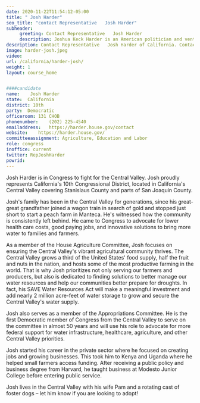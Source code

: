 ```yaml
---
date: 2020-11-22T11:54:12-05:00
title: " Josh Harder"
seo_title: "contact Representative   Josh Harder"
subheader:
     greeting: Contact Representative   Josh Harder 
     description: Joshua Keck Harder is an American politician and venture capital investor who has been serving as the U.S. Representative for California's 10th congressional district since 2019. A member of the Democratic Party, he defeated Republican incumbent Jeff Denham in the 2018 election.
description: Contact Representative   Josh Harder of California. Contact information for  Josh Harder includes email address, phone number, and mailing address.
image: harder-josh.jpeg
video: 
url: /california/harder-josh/
weight: 1
layout: course_home


####candidate
name:	 Josh Harder
state:	California
district: 10th
party:	Democratic
officeroom:	131 CHOB
phonenumber:	(202) 225-4540
emailaddress:	https://harder.house.gov/contact
website:	https://harder.house.gov/
committeeassignment: Agriculture, Education and Labor
role: congress
inoffice: current
twitter: RepJoshHarder
powrid: 
---
```


Josh Harder is in Congress to fight for the Central Valley. Josh proudly represents California's 10th Congressional District, located in California's Central Valley covering Stanislaus County and parts of San Joaquin County.

Josh's family has been in the Central Valley for generations, since his great-great grandfather joined a wagon train in search of gold and stopped just short to start a peach farm in Manteca. He's witnessed how the community is consistently left behind. He came to Congress to advocate for lower health care costs, good paying jobs, and innovative solutions to bring more water to families and farmers.

As a member of the House Agriculture Committee, Josh focuses on ensuring the Central Valley's vibrant agricultural community thrives. The Central Valley grows a third of the United States' food supply, half the fruit and nuts in the nation, and hosts some of the most productive farming in the world. That is why Josh prioritizes not only serving our farmers and producers, but also is dedicated to finding solutions to better manage our water resources and help our communities better prepare for droughts. In fact, his SAVE Water Resources Act will make a meaningful investment and add nearly 2 million acre-feet of water storage to grow and secure the Central Valley's water supply.

Josh also serves as a member of the Appropriations Committee. He is the first Democratic member of Congress from the Central Valley to serve on the committee in almost 50 years and will use his role to advocate for more federal support for water infrastructure, healthcare, agriculture, and other Central Valley priorities.

Josh started his career in the private sector where he focused on creating jobs and growing businesses. This took him to Kenya and Uganda where he helped small farmers access funding. After receiving a public policy and business degree from Harvard, he taught business at Modesto Junior College before entering public service.

Josh lives in the Central Valley with his wife Pam and a rotating cast of foster dogs – let him know if you are looking to adopt!